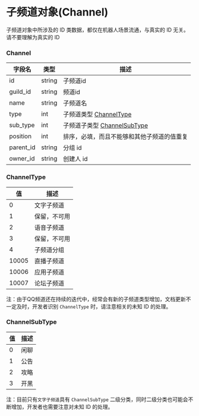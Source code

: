 # 子频道对象(Channel)

子频道对象中所涉及的 ID 类数据，都仅在机器人场景流通，与真实的 ID 无关。请不要理解为真实的 ID

### Channel
| 字段名    | 类型   | 描述                                           |
| --------- | ------ | ---------------------------------------------- |
| id        | string | 子频道id                                       |
| guild_id  | string | 频道id                                         |
| name      | string | 子频道名                                       |
| type      | int    | 子频道类型 [ChannelType](#channeltype)         |
| sub_type  | int    | 子频道子类型 [ChannelSubType](#channelsubtype) |
| position  | int    | 排序，必填，而且不能够和其他子频道的值重复     |
| parent_id | string | 分组 id                                        |
| owner_id  | string | 创建人 id                                      |

### ChannelType

| 值    | 描述           |
| ----- | -------------- |
| 0     | 文字子频道     |
| 1     | 保留，不可用   |
| 2     | 语音子频道     |
| 3     | 保留，不可用   |
| 4     | 子频道分组     |
| 10005 | 直播子频道     |
| 10006 | 应用子频道     |
| 10007 | 论坛子频道     |

注：由于QQ频道还在持续的迭代中，经常会有新的子频道类型增加，文档更新不一定及时，开发者识别 `ChannelType` 时，请注意相关的未知 ID 的处理。

### ChannelSubType
| 值  | 描述 |
| --- | ---- |
| 0   | 闲聊 |
| 1   | 公告 |
| 2   | 攻略 |
| 3   | 开黑 |

注：目前只有`文字子频道`具有 `ChannelSubType` 二级分类，同时二级分类也可能会不断增加，开发者也需要注意对未知 ID 的处理。
